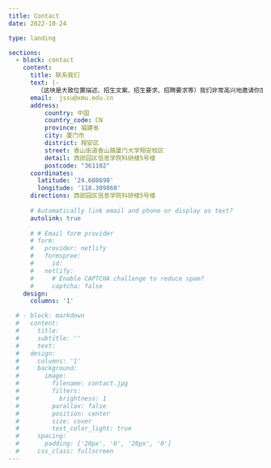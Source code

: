 ```yaml
---
title: Contact
date: 2022-10-24

type: landing

sections:
  - block: contact
    content:
      title: 联系我们
      text: |-
        （这块是大致位置描述、招生文案、招生要求、招聘要求等）我们非常高兴地邀请你加入我们的课题组。....Lorem ipsum dolor sit amet, consectetur adipiscing elit. Integer tempus augue non tempor egestas. Proin nisl nunc, dignissim in accumsan dapibus, auctor ullamcorper neque. Quisque at elit felis. Vestibulum ante ipsum primis in faucibus orci luctus et ultrices posuere cubilia curae; Aenean eget elementum odio. Cras interdum eget risus sit amet aliquet. In volutpat, nisl ut fringilla dignissim, arcu nisl suscipit ante, at accumsan sapien nisl eu eros.
      email:  jssu@xmu.edu.cn
      address:
          country: 中国
          country_code: CN
          province: 福建省
          city: 厦门市
          district: 翔安区
          street: 香山街道香山路厦门大学翔安校区
          detail: 西部园区信息学院科研楼5号楼
          postcode: "361102"  
      coordinates:
        latitude: '24.608698'
        longitude: '118.309860'
      directions: 西部园区信息学院科研楼5号楼
    
      # Automatically link email and phone or display as text?
      autolink: true
    
      # # Email form provider
      # form:
      #   provider: netlify
      #   formspree:
      #     id:
      #   netlify:
      #     # Enable CAPTCHA challenge to reduce spam?
      #     captcha: false
    design:
      columns: '1'

  # - block: markdown
  #   content:
  #     title:
  #     subtitle: ''
  #     text:
  #   design:
  #     columns: '1'
  #     background:
  #       image: 
  #         filename: contact.jpg
  #         filters:
  #           brightness: 1
  #         parallax: false
  #         position: center
  #         size: cover
  #         text_color_light: true
  #     spacing:
  #       padding: ['20px', '0', '20px', '0']
  #     css_class: fullscreen
---
```


